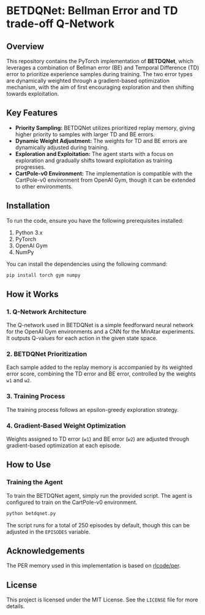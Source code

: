 # BETDQNet: Bellman Error and TD trade-off Q-Network

## Overview

This repository contains the PyTorch implementation of **BETDQNet**, which leverages a combination of Bellman error (BE) and Temporal Difference (TD) error to prioritize experience samples during training. The two error types are dynamically weighted through a gradient-based optimization mechanism, with the aim of first encouraging exploration and then shifting towards exploitation.

## Key Features
- **Priority Sampling:** BETDQNet utilizes prioritized replay memory, giving higher priority to samples with larger TD and BE errors.
- **Dynamic Weight Adjustment:** The weights for TD and BE errors are dynamically adjusted during training.
- **Exploration and Exploitation:** The agent starts with a focus on exploration and gradually shifts toward exploitation as training progresses.
- **CartPole-v0 Environment:** The implementation is compatible with the CartPole-v0 environment from OpenAI Gym, though it can be extended to other environments.

## Installation

To run the code, ensure you have the following prerequisites installed:

1. Python 3.x
2. PyTorch
3. OpenAI Gym
4. NumPy

You can install the dependencies using the following command:

```bash
pip install torch gym numpy
```

## How it Works

### 1. Q-Network Architecture
The Q-network used in BETDQNet is a simple feedforward neural network for the OpenAI Gym environments and a CNN for the MinAtar experiments. It outputs Q-values for each action in the given state space.

### 2. BETDQNet Prioritization
Each sample added to the replay memory is accompanied by its weighted error score, combining the TD error and BE error, controlled by the weights `w1` and `w2`.

### 3. Training Process
The training process follows an epsilon-greedy exploration strategy.

### 4. Gradient-Based Weight Optimization
Weights assigned to TD error (`w1`) and BE error (`w2`) are adjusted through gradient-based optimization at each episode. 

## How to Use

### Training the Agent

To train the BETDQNet agent, simply run the provided script. The agent is configured to train on the CartPole-v0 environment.

```bash
python betdqnet.py
```

The script runs for a total of 250 episodes by default, though this can be adjusted in the `EPISODES` variable.


## Acknowledgements

The PER memory used in this implementation is based on [rlcode/per](https://github.com/rlcode/per).

## License

This project is licensed under the MIT License. See the `LICENSE` file for more details.
